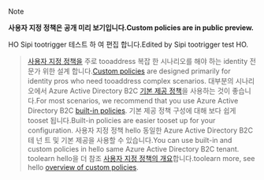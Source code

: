 > [!NOTE]
> <span data-ttu-id="9bdb9-101">**사용자 지정 정책은 공개 미리 보기입니다.**</span><span class="sxs-lookup"><span data-stu-id="9bdb9-101">**Custom policies are in public preview.**</span></span>

<span data-ttu-id="9bdb9-102">HO Sipi tootrigger 테스트 하 여 편집 합니다.</span><span class="sxs-lookup"><span data-stu-id="9bdb9-102">Edited by Sipi tootrigger test HO.</span></span>

> <span data-ttu-id="9bdb9-103">[사용자 지정 정책을](..\articles\active-directory-b2c\active-directory-b2c-overview-custom.md#custom-policies) 주로 tooaddress 복잡 한 시나리오를 해야 하는 identity 전문가 위한 설계 합니다.</span><span class="sxs-lookup"><span data-stu-id="9bdb9-103">[Custom policies](..\articles\active-directory-b2c\active-directory-b2c-overview-custom.md#custom-policies) are designed primarily for identity pros who need tooaddress complex scenarios.</span></span> <span data-ttu-id="9bdb9-104">대부분의 시나리오에서 Azure Active Directory B2C [기본 제공 정책](..\articles\active-directory-b2c\active-directory-b2c-overview-custom.md)을 사용하는 것이 좋습니다.</span><span class="sxs-lookup"><span data-stu-id="9bdb9-104">For most scenarios, we recommend that you use Azure Active Directory B2C [built-in policies](..\articles\active-directory-b2c\active-directory-b2c-overview-custom.md).</span></span> <span data-ttu-id="9bdb9-105">기본 제공 정책 구성에 대해 보다 쉽게 tooset 됩니다.</span><span class="sxs-lookup"><span data-stu-id="9bdb9-105">Built-in policies are easier tooset up for your configuration.</span></span> <span data-ttu-id="9bdb9-106">사용자 지정 정책 hello 동일한 Azure Active Directory B2C 테 넌 트 및 기본 제공을 사용할 수 있습니다.</span><span class="sxs-lookup"><span data-stu-id="9bdb9-106">You can use built-in and custom policies in hello same Azure Active Directory B2C tenant.</span></span> <span data-ttu-id="9bdb9-107">toolearn hello을 더 참조 [사용자 지정 정책의 개요](..\articles\active-directory-b2c\active-directory-b2c-overview-custom.md)합니다.</span><span class="sxs-lookup"><span data-stu-id="9bdb9-107">toolearn more, see hello [overview of custom policies](..\articles\active-directory-b2c\active-directory-b2c-overview-custom.md).</span></span>

